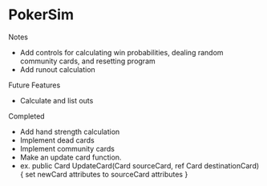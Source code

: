 # PokerSim

Notes
- Add controls for calculating win probabilities, dealing random community cards, and resetting program
- Add runout calculation

Future Features
- Calculate and list outs

Completed
- Add hand strength calculation
- Implement dead cards
- Implement community cards
- Make an update card function.
- ex. public Card UpdateCard(Card sourceCard, ref Card destinationCard) { set newCard attributes to sourceCard attributes }
 
